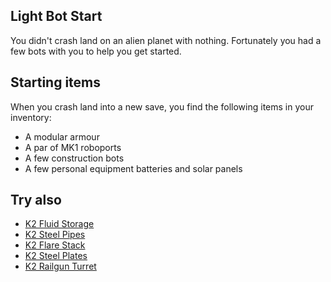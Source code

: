 ## Light Bot Start

You didn't crash land on an alien planet with nothing. Fortunately you had a few bots with you to help you get started.

## Starting items

When you crash land into a new save, you find the following items in your inventory:

- A modular armour
- A par of MK1 roboports
- A few construction bots
- A few personal equipment batteries and solar panels

## Try also

- [K2 Fluid Storage](https://mods.factorio.com/mod/k2-fluid-storage)
- [K2 Steel Pipes](https://mods.factorio.com/mod/k2-steel-pipes)
- [K2 Flare Stack](https://mods.factorio.com/mod/k2-flare-stack)
- [K2 Steel Plates](https://mods.factorio.com/mod/k2-steel-pipes)
- [K2 Railgun Turret](https://mods.factorio.com/mod/k2-railgun-turret)
